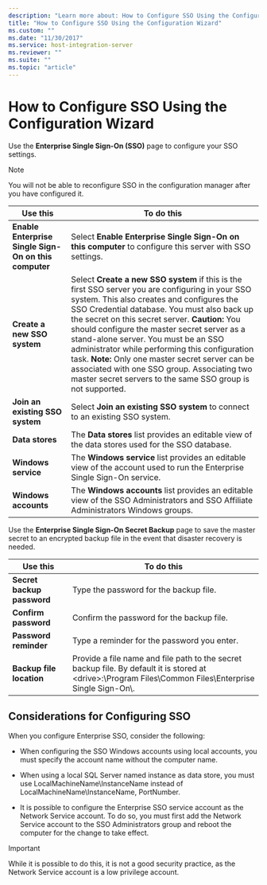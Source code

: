 ```yaml
---
description: "Learn more about: How to Configure SSO Using the Configuration Wizard"
title: "How to Configure SSO Using the Configuration Wizard"
ms.custom: ""
ms.date: "11/30/2017"
ms.service: host-integration-server
ms.reviewer: ""
ms.suite: ""
ms.topic: "article"
---
```

# How to Configure SSO Using the Configuration Wizard
Use the **Enterprise Single Sign-On (SSO)** page to configure your SSO settings.  
  
> [!NOTE]
>  You will not be able to reconfigure SSO in the configuration manager after you have configured it.  
  
|Use this|To do this|  
|--------------|----------------|  
|**Enable Enterprise Single Sign-On on this computer**|Select **Enable Enterprise Single Sign-On on this computer** to configure this server with SSO settings.|  
|**Create a new SSO system**|Select **Create a new SSO system** if this is the first SSO server you are configuring in your SSO system. This also creates and configures the SSO Credential database. You must also back up the secret on this secret server. **Caution:**  You should configure the master secret server as a stand-alone server. You must be an SSO administrator while performing this configuration task. **Note:**  Only one master secret server can be associated with one SSO group. Associating two master secret servers to the same SSO group is not supported.|  
|**Join an existing SSO system**|Select **Join an existing SSO system** to connect to an existing SSO system.|  
|**Data stores**|The **Data stores** list provides an editable view of the data stores used for the SSO database.|  
|**Windows service**|The **Windows service** list provides an editable view of the account used to run the Enterprise Single Sign-On service.|  
|**Windows accounts**|The **Windows accounts** list provides an editable view of the SSO Administrators and SSO Affiliate Administrators Windows groups.|  
  
 Use the **Enterprise Single Sign-On Secret Backup** page to save the master secret to an encrypted backup file in the event that disaster recovery is needed.  
  
|Use this|To do this|  
|--------------|----------------|  
|**Secret backup password**|Type the password for the backup file.|  
|**Confirm password**|Confirm the password for the backup file.|  
|**Password reminder**|Type a reminder for the password you enter.|  
|**Backup file location**|Provide a file name and file path to the secret backup file. By default it is stored at \<drive>:\Program Files\Common Files\Enterprise Single Sign-On\\.|  
  
## Considerations for Configuring SSO  
 When you configure Enterprise SSO, consider the following:  
  
-   When configuring the SSO Windows accounts using local accounts, you must specify the account name without the computer name.  
  
-   When using a local SQL Server named instance as data store, you must use LocalMachineName\InstanceName instead of LocalMachineName\InstanceName, PortNumber.  
  
-   It is possible to configure the Enterprise SSO service account as the Network Service account. To do so, you must first add the Network Service account to the SSO Administrators group and reboot the computer for the change to take effect.  
  
> [!IMPORTANT]
>  While it is possible to do this, it is not a good security practice, as the Network Service account is a low privilege account.
